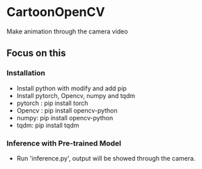 # CartoonOpenCV
Make animation through the camera video
## Focus on this 
### Installation
- Install python with modify and add pip
- Install pytorch, Opencv, numpy and tqdm 
- pytorch : pip install torch
- Opencv : pip install opencv-python
- numpy: pip install opencv-python
- tqdm: pip install tqdm
### Inference with Pre-trained Model

- Run 'inference.py', output will be showed through the camera.
